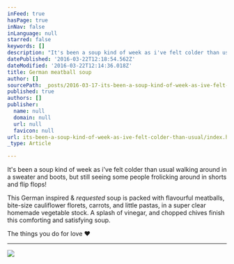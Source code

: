 ```yaml
---
inFeed: true
hasPage: true
inNav: false
inLanguage: null
starred: false
keywords: []
description: "It's been a soup kind of week as i've felt colder than usual walking around in a sweater and boots, but still seeing some people frolicking around in shorts and flip flops!"
datePublished: '2016-03-22T12:18:54.562Z'
dateModified: '2016-03-22T12:14:36.018Z'
title: German meatball soup
author: []
sourcePath: _posts/2016-03-17-its-been-a-soup-kind-of-week-as-ive-felt-colder-than-usual.md
published: true
authors: []
publisher:
  name: null
  domain: null
  url: null
  favicon: null
url: its-been-a-soup-kind-of-week-as-ive-felt-colder-than-usual/index.html
_type: Article

---
```

It's been a soup kind of week as i've felt colder than usual walking around in a sweater and boots, but still seeing some people frolicking around in shorts and flip flops!

This German inspired & _requested_ soup is packed with flavourful meatballs, bite-size cauliflower florets, carrots, and little pastas, in a super clear homemade vegetable stock. A splash of vinegar, and chopped chives finish this comforting and satisfying soup.

The things you do for love __❤__

____
![](https://the-grid-user-content.s3-us-west-2.amazonaws.com/db2be1e2-10e4-4ddd-a10f-305719f0aa90.jpg)